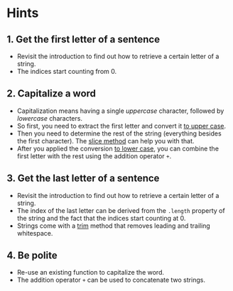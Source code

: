 # Hints

## 1. Get the first letter of a sentence

-   Revisit the introduction to find out how to retrieve a certain letter of a
    string.
-   The indices start counting from 0.

## 2. Capitalize a word

-   Capitalization means having a single _uppercase_ character, followed by
    _lowercase_ characters.
-   So first, you need to extract the first letter and convert it [to upper
    case][mdn-to-upper-case].
-   Then you need to determine the rest of the string (everything besides the
    first character). The [slice method][mdn-slice] can help you with that.
-   After you applied the conversion [to lower case][mdn-to-lower-case], you can
    combine the first letter with the rest using the addition operator `+`.

## 3. Get the last letter of a sentence

-   Revisit the introduction to find out how to retrieve a certain letter of a
    string.
-   The index of the last letter can be derived from the `.length` property of
    the string and the fact that the indices start counting at 0.
-   Strings come with a [trim][mdn-trim] method that removes leading and
    trailing whitespace.

## 4. Be polite

-   Re-use an existing function to capitalize the word.
-   The addition operator `+` can be used to concatenate two strings.

[mdn-to-upper-case]:
    https://developer.mozilla.org/en-US/docs/Web/JavaScript/Reference/Global_Objects/String/toUpperCase
[mdn-to-lower-case]:
    https://developer.mozilla.org/en-US/docs/Web/JavaScript/Reference/Global_Objects/String/toLowerCase
[mdn-slice]:
    https://developer.mozilla.org/en-US/docs/Web/JavaScript/Reference/Global_Objects/String/slice
[mdn-trim]:
    https://developer.mozilla.org/en-US/docs/Web/JavaScript/Reference/Global_Objects/String/Trim
